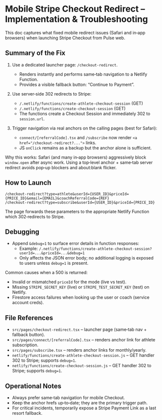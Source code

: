 # Mobile Stripe Checkout Redirect – Implementation & Troubleshooting

This doc captures what fixed mobile redirect issues (Safari and in‑app browsers) when launching Stripe Checkout from Pulse web.

## Summary of the Fix

1) Use a dedicated launcher page: `/checkout-redirect`.
   - Renders instantly and performs same‑tab navigation to a Netlify Function.
   - Provides a visible fallback button: “Continue to Payment”.

2) Use server‑side 302 redirects to Stripe:
   - `/.netlify/functions/create-athlete-checkout-session` (GET)
   - `/.netlify/functions/create-checkout-session` (GET)
   - The functions create a Checkout Session and immediately 302 to `session.url`.

3) Trigger navigation via real anchors on the calling pages (best for Safari):
   - `connect/[referralCode].tsx` and `/subscribe` now render `<a href="/checkout-redirect?...">` links.
   - JS `onClick` remains as a backup but the anchor alone is sufficient.

Why this works: Safari (and many in‑app browsers) aggressively block `window.open` after async work. Using a top‑level anchor + same‑tab server redirect avoids pop‑up blockers and about:blank flicker.

## How to Launch

```
/checkout-redirect?type=athlete&userId={USER_ID}&priceId={PRICE_ID}&email={EMAIL}&coachReferralCode={REF}
/checkout-redirect?type=subscribe&userId={USER_ID}&priceId={PRICE_ID}
```

The page forwards these parameters to the appropriate Netlify Function which 302‑redirects to Stripe.

## Debugging

- Append `&debug=1` to surface error details in function responses:
  - Example: `/.netlify/functions/create-athlete-checkout-session?userId=...&priceId=...&debug=1`
  - Only affects the JSON error body; no additional logging is exposed to users unless `debug=1` is present.

Common causes when a 500 is returned:
- Invalid or mismatched `priceId` for the mode (live vs test).
- Missing `STRIPE_SECRET_KEY` (live) or `STRIPE_TEST_SECRET_KEY` (test) on Netlify.
- Firestore access failures when looking up the user or coach (service account creds).

## File References

- `src/pages/checkout-redirect.tsx` – launcher page (same‑tab nav + fallback button).
- `src/pages/connect/[referralCode].tsx` – renders anchor link for athlete subscription.
- `src/pages/subscribe.tsx` – renders anchor links for monthly/yearly.
- `netlify/functions/create-athlete-checkout-session.js` – GET handler 302 to Stripe; supports `debug=1`.
- `netlify/functions/create-checkout-session.js` – GET handler 302 to Stripe; supports `debug=1`.

## Operational Notes

- Always prefer same‑tab navigation for mobile Checkout.
- Keep the anchor hrefs up‑to‑date; they are the primary trigger path.
- For critical incidents, temporarily expose a Stripe Payment Link as a last resort fallback.


